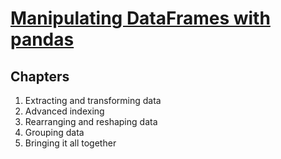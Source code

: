 # [Manipulating DataFrames with pandas](https://www.datacamp.com/courses/manipulating-dataframes-with-pandas)

## Chapters

1. Extracting and transforming data
2. Advanced indexing
3. Rearranging and reshaping data
4. Grouping data
5. Bringing it all together
